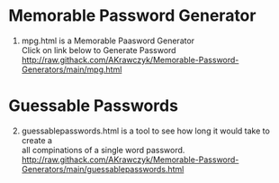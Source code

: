 # Memorable Password Generator
1. mpg.html is a Memorable Paasword Generator</br>
   Click on link below to Generate Password</br>
   http://raw.githack.com/AKrawczyk/Memorable-Password-Generators/main/mpg.html

# Guessable Passwords
2. guessablepasswords.html is a tool to see how long it would take to create a</br>
   all compinations of a single word password.</br>
   http://raw.githack.com/AKrawczyk/Memorable-Password-Generators/main/guessablepasswords.html
